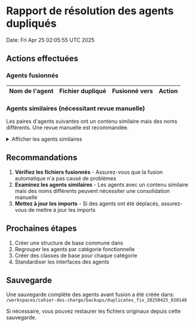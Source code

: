 # Rapport de résolution des agents dupliqués

Date: Fri Apr 25 02:05:55 UTC 2025

## Actions effectuées

### Agents fusionnés

| Nom de l'agent | Fichier dupliqué | Fusionné vers | Action |
|----------------|------------------|--------------|--------|

### Agents similaires (nécessitant revue manuelle)

Les paires d'agents suivantes ont un contenu similaire mais des noms différents. Une revue manuelle est recommandée.

<details>
<summary>Afficher les agents similaires</summary>

*Aucun agent avec contenu similaire trouvé.*
</details>

## Recommandations

1. **Vérifiez les fichiers fusionnés** - Assurez-vous que la fusion automatique n'a pas causé de problèmes
2. **Examinez les agents similaires** - Les agents avec un contenu similaire mais des noms différents peuvent nécessiter une consolidation manuelle
3. **Mettez à jour les imports** - Si des agents ont été déplacés, assurez-vous de mettre à jour les imports

## Prochaines étapes

1. Créer une structure de base commune dans 
2. Regrouper les agents par catégorie fonctionnelle
3. Créer des classes de base pour chaque catégorie
4. Standardiser les interfaces des agents

## Sauvegarde

Une sauvegarde complète des agents avant fusion a été créée dans: `/workspaces/cahier-des-charge/backups/duplicates_fix_20250425_020148`

Si nécessaire, vous pouvez restaurer les fichiers originaux depuis cette sauvegarde.
